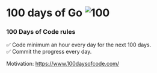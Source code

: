 # 100 days of Go ![100](https://img.shields.io/badge/19-100-101010.svg)


### 100 Days of Code rules
✅ Code minimum an hour every day for the next 100 days.<br>
✅ Commit the progress every day.

Motivation: https://www.100daysofcode.com/

